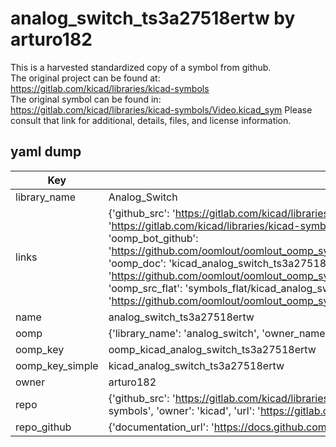 # analog_switch_ts3a27518ertw by arturo182  
This is a harvested standardized copy of a symbol from github.  
The original project can be found at:  
https://gitlab.com/kicad/libraries/kicad-symbols  
The original symbol can be found in:
https://gitlab.com/kicad/libraries/kicad-symbols/Video.kicad_sym
Please consult that link for additional, details, files, and license information.  
## yaml dump  
| Key | Value |  
| --- | --- |  
| library_name | Analog_Switch |  
| links | {'github_src': 'https://gitlab.com/kicad/libraries/kicad-symbols/Video.kicad_sym', 'github_src_repo': 'https://gitlab.com/kicad/libraries/kicad-symbols', 'oomp_bot': 'kicad_analog_switch_ts3a27518ertw/working', 'oomp_bot_github': 'https://github.com/oomlout/oomlout_oomp_symbol_bot/tree/main/kicad_analog_switch_ts3a27518ertw/working', 'oomp_doc': 'kicad_analog_switch_ts3a27518ertw/working', 'oomp_doc_github': 'https://github.com/oomlout/oomlout_oomp_symbol_doc/tree/main/kicad_analog_switch_ts3a27518ertw/working', 'oomp_src_flat': 'symbols_flat/kicad_analog_switch_ts3a27518ertw/working', 'oomp_src_flat_github': 'https://github.com/oomlout/oomlout_oomp_symbol_src/tree/main/kicad_analog_switch_ts3a27518ertw/working'} |  
| name | analog_switch_ts3a27518ertw |  
| oomp | {'library_name': 'analog_switch', 'owner_name': 'kicad', 'symbol_name': 'analog_switch_ts3a27518ertw'} |  
| oomp_key | oomp_kicad_analog_switch_ts3a27518ertw |  
| oomp_key_simple | kicad_analog_switch_ts3a27518ertw |  
| owner | arturo182 |  
| repo | {'github_src': 'https://gitlab.com/kicad/libraries/kicad-symbols/Video.kicad_sym', 'name': 'libraries/kicad-symbols', 'owner': 'kicad', 'url': 'https://gitlab.com/kicad/libraries/kicad-symbols'} |  
| repo_github | {'documentation_url': 'https://docs.github.com/rest/repos/repos#get-a-repository', 'message': 'Not Found'} |  

